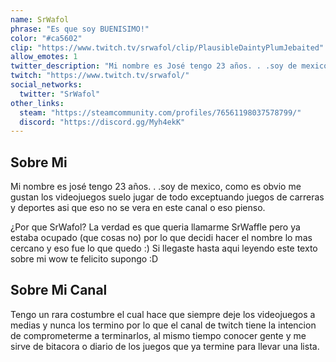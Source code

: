 ```yaml
---
name: SrWafol
phrase: "Es que soy BUENISIMO!"
color: "#ca5602"
clip: "https://www.twitch.tv/srwafol/clip/PlausibleDaintyPlumJebaited"
allow_emotes: 1
twitter_description: "Mi nombre es José tengo 23 años. . .soy de mexico, como es obvio me gustan los videojuegos suelo jugar de todo exceptuando juegos de carreras y deportes asi que eso no se vera en este canal o eso pienso."
twitch: "https://www.twitch.tv/srwafol/"
social_networks:
  twitter: "SrWafol"
other_links:
  steam: "https://steamcommunity.com/profiles/76561198037578799/"
  discord: "https://discord.gg/Myh4ekK"
---
```

<h2>Sobre <span class="cursive">Mi</span></h2>
<p class="streamer-about">Mi nombre es josé tengo 23 años. . .soy de mexico, como es obvio me gustan los videojuegos suelo jugar de todo exceptuando juegos de carreras y deportes asi que eso no se vera en este canal o eso pienso.</p>
<p class="streamer-about">¿Por que SrWafol? La verdad es que queria llamarme SrWaffle pero ya estaba ocupado (que cosas no) por lo que decidi hacer el nombre lo mas cercano y eso fue lo que quedo :) Si llegaste hasta aqui leyendo este texto sobre mi wow te felicito supongo :D</p>

<h2>Sobre <span class="cursive">Mi Canal</span></h2>
<p class="streamer-channel">Tengo un rara costumbre el cual hace que siempre deje los videojuegos a medias y nunca los termino por lo que el canal de twitch tiene la intencion de comprometerme a terminarlos, al mismo tiempo conocer gente y me sirve de bitacora o diario de los juegos que ya termine para llevar una lista.</p>